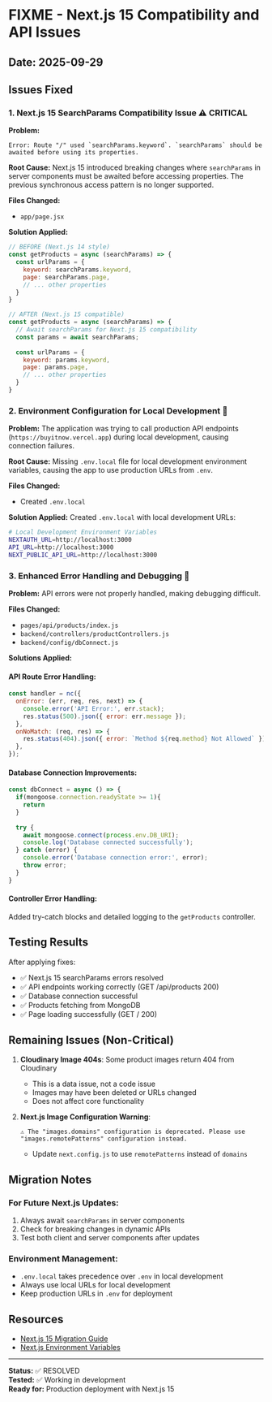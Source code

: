 # FIXME - Next.js 15 Compatibility and API Issues

## Date: 2025-09-29

## Issues Fixed

### 1. Next.js 15 SearchParams Compatibility Issue ⚠️ CRITICAL

**Problem:**
```
Error: Route "/" used `searchParams.keyword`. `searchParams` should be awaited before using its properties.
```

**Root Cause:**
Next.js 15 introduced breaking changes where `searchParams` in server components must be awaited before accessing properties. The previous synchronous access pattern is no longer supported.

**Files Changed:**
- `app/page.jsx`

**Solution Applied:**
```javascript
// BEFORE (Next.js 14 style)
const getProducts = async (searchParams) => {
  const urlParams = {
    keyword: searchParams.keyword,
    page: searchParams.page,
    // ... other properties
  }
}

// AFTER (Next.js 15 compatible)
const getProducts = async (searchParams) => {
  // Await searchParams for Next.js 15 compatibility
  const params = await searchParams;
  
  const urlParams = {
    keyword: params.keyword,
    page: params.page,
    // ... other properties
  }
}
```

### 2. Environment Configuration for Local Development 🔧

**Problem:**
The application was trying to call production API endpoints (`https://buyitnow.vercel.app`) during local development, causing connection failures.

**Root Cause:**
Missing `.env.local` file for local development environment variables, causing the app to use production URLs from `.env`.

**Files Changed:**
- Created `.env.local`

**Solution Applied:**
Created `.env.local` with local development URLs:
```bash
# Local Development Environment Variables
NEXTAUTH_URL=http://localhost:3000
API_URL=http://localhost:3000
NEXT_PUBLIC_API_URL=http://localhost:3000
```

### 3. Enhanced Error Handling and Debugging 🐛

**Problem:**
API errors were not properly handled, making debugging difficult.

**Files Changed:**
- `pages/api/products/index.js`
- `backend/controllers/productControllers.js`
- `backend/config/dbConnect.js`

**Solutions Applied:**

#### API Route Error Handling:
```javascript
const handler = nc({
  onError: (err, req, res, next) => {
    console.error('API Error:', err.stack);
    res.status(500).json({ error: err.message });
  },
  onNoMatch: (req, res) => {
    res.status(404).json({ error: `Method ${req.method} Not Allowed` });
  },
});
```

#### Database Connection Improvements:
```javascript
const dbConnect = async () => {
  if(mongoose.connection.readyState >= 1){
    return
  }
  
  try {
    await mongoose.connect(process.env.DB_URI);
    console.log('Database connected successfully');
  } catch (error) {
    console.error('Database connection error:', error);
    throw error;
  }
}
```

#### Controller Error Handling:
Added try-catch blocks and detailed logging to the `getProducts` controller.

## Testing Results

After applying fixes:
- ✅ Next.js 15 searchParams errors resolved
- ✅ API endpoints working correctly (GET /api/products 200)
- ✅ Database connection successful
- ✅ Products fetching from MongoDB
- ✅ Page loading successfully (GET / 200)

## Remaining Issues (Non-Critical)

1. **Cloudinary Image 404s**: Some product images return 404 from Cloudinary
   - This is a data issue, not a code issue
   - Images may have been deleted or URLs changed
   - Does not affect core functionality

2. **Next.js Image Configuration Warning**:
   ```
   ⚠ The "images.domains" configuration is deprecated. Please use "images.remotePatterns" configuration instead.
   ```
   - Update `next.config.js` to use `remotePatterns` instead of `domains`

## Migration Notes

### For Future Next.js Updates:
1. Always await `searchParams` in server components
2. Check for breaking changes in dynamic APIs
3. Test both client and server components after updates

### Environment Management:
- `.env.local` takes precedence over `.env` in local development
- Always use local URLs for local development
- Keep production URLs in `.env` for deployment

## Resources

- [Next.js 15 Migration Guide](https://nextjs.org/docs/messages/sync-dynamic-apis)
- [Next.js Environment Variables](https://nextjs.org/docs/basic-features/environment-variables)

---

**Status:** ✅ RESOLVED  
**Tested:** ✅ Working in development  
**Ready for:** Production deployment with Next.js 15